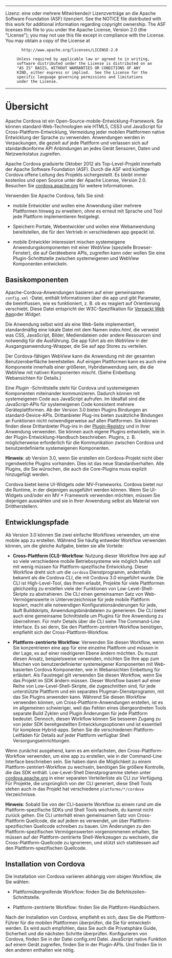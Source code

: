 * * *

Lizenz: eine oder mehrere Mitwirkende/r Lizenzverträge an die Apache Software Foundation (ASF) lizenziert. See the NOTICE file distributed with this work for additional information regarding copyright ownership. The ASF licenses this file to you under the Apache License, Version 2.0 (the "License"); you may not use this file except in compliance with the License. You may obtain a copy of the License at

           http://www.apache.org/licenses/LICENSE-2.0
    
         Unless required by applicable law or agreed to in writing,
         software distributed under the License is distributed on an
         "AS IS" BASIS, WITHOUT WARRANTIES OR CONDITIONS OF ANY
         KIND, either express or implied.  See the License for the
         specific language governing permissions and limitations
         under the License.
    

* * *

# Übersicht

Apache Cordova ist ein Open-Source-mobile-Entwicklung-Framework. Sie können standard-Web-Technologien wie HTML5, CSS3 und JavaScript für Cross-Plattform-Entwicklung, Vermeidung jeder mobilen Plattformen native Entwicklung der Sprache zu verwenden. Anwendungen werden in Verpackungen, die gezielt auf jede Plattform und verlassen sich auf standardkonforme API Anbindungen an jedes Gerät Sensoren, Daten und Netzwerkstatus zugreifen.

Apache Cordova graduierte Oktober 2012 als Top-Level-Projekt innerhalb der Apache Software Foundation (ASF). Durch die ASF wird künftige Cordova offene Leitung des Projekts sichergestellt. Es bleibt immer kostenlos und open Source unter der Apache License, Version 2.0. Besuchen Sie [cordova.apache.org][1] für weitere Informationen.

 [1]: http://cordova.apache.org

Verwenden Sie Apache Cordova, falls Sie sind:

*   mobile Entwickler und wollen eine Anwendung über mehrere Plattformen hinweg zu erweitern, ohne es erneut mit Sprache und Tool jede Plattform implementieren festgelegt.

*   Speichern Portale, Webentwickler und wollen eine Webanwendung bereitstellen, die für den Vertrieb in verschiedenen app gepackt ist.

*   mobile Entwickler interessiert mischen systemeigene Anwendungskomponenten mit einer *WebView* (spezielle Browser-Fenster), die auf Geräteebene APIs, zugreifen kann oder wollen Sie eine Plugin-Schnittstelle zwischen systemeigenen und WebView Komponenten entwickeln.

## Basiskomponenten

Apache-Cordova-Anwendungen basieren auf einer gemeinsamen `config.xml` -Datei, enthält Informationen über die app und gibt Parameter, die beeinflussen, wie es funktioniert, z. B. ob es reagiert auf Orientierung verschiebt. Diese Datei entspricht der W3C-Spezifikation für [Verpackt Web App][2]oder *Widget*.

 [2]: http://www.w3.org/TR/widgets/

Die Anwendung selbst wird als eine Web-Seite implementiert, standardmäßig eine lokale Datei mit dem Namen *index.html*, die verweist was CSS, JavaScript, Bilder, Mediendateien oder andere Ressourcen sind notwendig für die Ausführung. Die app führt als ein *WebView* in der Ausgangsanwendung-Wrapper, die Sie auf app Stores zu verteilen.

Der Cordova-fähigen WebView kann die Anwendung mit der gesamten Benutzeroberfläche bereitstellen. Auf einigen Plattformen kann es auch eine Komponente innerhalb einer größeren, Hybridanwendung sein, die die WebView mit nativen Komponenten mischt. (Siehe Einbettung Webansichten für Details.)

Eine *Plugin* -Schnittstelle steht für Cordova und systemeigenen Komponenten miteinander kommunizieren. Dadurch können mit systemeigenen Code aus JavaScript aufrufen. Im Idealfall sind die JavaScript-APIs für systemeigenen Code konsistent mehrere Geräteplattformen. Ab der Version 3.0 bieten Plugins Bindungen an standard-Device-APIs. Drittanbieter Plug-ins bieten zusätzliche Bindungen an Funktionen nicht notwendigerweise auf allen Plattformen. Sie können finden diese Drittanbieter Plug-ins in der [Plugin-Registry][3] und in Ihrer Anwendung verwenden. Sie können auch eigene Plugins entwickeln, wie in der Plugin-Entwicklung-Handbuch beschrieben. Plugins, z. B. möglicherweise erforderlich für die Kommunikation zwischen Cordova und benutzerdefinierte systemeigenen Komponenten.

 [3]: http://plugins.cordova.io

**Hinweis**: ab Version 3.0, wenn Sie erstellen ein Cordova-Projekt nicht über irgendwelche Plugins vorhanden. Dies ist das neue Standardverhalten. Alle Plugins, die Sie wünschen, die auch die Core-Plugins muss explizit hinzugefügt werden.

Cordova bietet keine UI-Widgets oder MV-Frameworks. Cordova bietet nur die Runtime, in der diejenigen ausgeführt werden können. Wenn Sie UI-Widgets und/oder ein MV * Framework verwenden möchten, müssen Sie diejenigen auswählen und sie in Ihrer Anwendung selbst als Material von Drittherstellern.

## Entwicklungspfade

Ab Version 3.0 können Sie zwei einfache Workflows verwenden, um eine mobile app zu erstellen. Während Sie häufig entweder Workflow verwenden können, um die gleiche Aufgabe, bieten sie alle Vorteile:

*   **Cross-Plattform (CLI)-Workflow**: Nutzung dieser Workflow Ihre app auf so viele verschiedene mobile Betriebssysteme wie möglich laufen soll mit wenig müssen für Plattform-spezifische Entwicklung. Dieser Workflow dreht sich um die `cordova` Dienstprogramm, andernfalls bekannt als die Cordova *CLI*, die mit Cordova 3.0 eingeführt wurde. Die CLI ist High-Level-Tool, das Ihnen erlaubt, Projekte für viele Plattformen gleichzeitig zu erstellen viele der Funktionen von Low-Level-Shell-Skripte zu abstrahieren. Die CLI einen gemeinsamen Satz von Web-Vermögenswerte in Unterverzeichnisse für jede mobile Plattform kopiert, macht alle notwendigen Konfigurationsänderungen für jede, läuft Buildskripts, Anwendungsbinärdateien zu generieren. Die CLI bietet auch eine gemeinsame Schnittstelle um Plugins für Ihre Anwendung zu übernehmen. Für mehr Details über die CLI siehe The Command-Line Interface. Es sei denn, Sie den Plattform-zentriert-Workflow benötigen, empfiehlt sich der Cross-Plattform-Workflow.

*   **Plattform-zentrierte Workflow**: Verwenden Sie diesen Workflow, wenn Sie konzentrieren eine app für eine einzelne Plattform und müssen in der Lage, es auf einer niedrigeren Ebene ändern möchten. Du musst diesen Ansatz, beispielsweise verwenden, möchten Sie Ihre app zum Mischen von benutzerdefinierter systemeigener Komponenten mit Web-basierten Cordova Komponenten, wie in Webansichten Einbettung für erläutert. Als Faustregel gilt verwenden Sie diesen Workflow, wenn Sie das Projekt im SDK ändern müssen. Dieser Workflow basiert auf einer Reihe von Low-Level-Shell-Skripte, die zugeschnitten sind, für jede unterstützte Plattform und ein separates Plugman-Dienstprogramm, mit das Sie Plugins anwenden kann. Während Sie diesen Workflow verwenden können, um Cross-Plattform-Anwendungen erstellen, ist es im allgemeinen schwieriger, weil das Fehlen eines übergeordneten Tools separate Build Zyklen und Plugin Änderungen für jede Plattform bedeutet. Dennoch, diesen Workflow können Sie besseren Zugang zu von jeder SDK bereitgestellten Entwicklungsoptionen und ist essentiell für komplexe Hybrid-apps. Sehen Sie die verschiedenen Plattform-Leitfäden für Details auf jeder Plattform verfügbar Shell Versorgungseinrichtungen.

Wenn zunächst ausgehend, kann es am einfachsten, den Cross-Plattform-Workflow verwenden, um eine app zu erstellen, wie in der Command-Line Interface beschrieben sein. Sie haben dann die Möglichkeit zu einem Plattform-zentriert-Workflow zu wechseln, benötigen Sie größere Kontrolle, die das SDK enthält. Low-Level-Shell Dienstprogramme stehen unter [cordova.apache.org][1] in einer separaten Verteilerliste als CLI zur Verfügung. Für Projekte, die ursprünglich von der CLI generiert, diese Shell Tools stehen auch in das Projekt hat verschiedene `platforms/*/cordova` Verzeichnisse.

**Hinweis**: Sobald Sie von der CLI-basierte Workflow zu einem rund um die Plattform-spezifische SDKs und Shell Tools wechseln, du kannst nicht zurück gehen. Die CLI unterhält einen gemeinsamen Satz von Cross-Plattform Quellcode, die auf jedem es verwendet, um über Plattform-spezifischen Quellcode schreiben zu bauen. Um Änderungen zu den Plattform-spezifischen Vermögenswerten vorgenommenen erhalten, Sie müssen auf der Plattform-zentrierte Shell-Werkzeugen zu wechseln, die Cross-Plattform-Quellcode zu ignorieren, und stützt sich stattdessen auf den Plattform-spezifischen Quellcode.

## Installation von Cordova

Die Installation von Cordova variieren abhängig vom obigen Workflow, die Sie wählen:

*   Plattformübergreifende Workflow: finden Sie die Befehlszeilen-Schnittstelle.

*   Plattform-zentrierte Workflow: finden Sie die Plattform-Handbüchern.

Nach der Installation von Cordova, empfiehlt es sich, dass Sie die Plattform-Führer für die mobilen Plattformen überprüfen, die Sie für entwickeln werden. Es wird auch empfohlen, dass Sie auch die Privatsphäre Guide, Sicherheit und die nächsten Schritte überprüfen. Konfigurieren von Cordova, finden Sie in der Datei config.xml Datei. JavaScript native Funktion auf einem Gerät zugreifen, finden Sie in der Plugin-APIs. Und finden Sie in den anderen enthalten wie nötig.